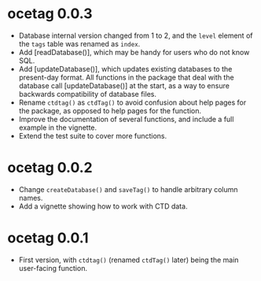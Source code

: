 # ocetag 0.0.3

* Database internal version changed from 1 to 2, and the `level`
  element of the `tags` table was renamed as `index`.
* Add [readDatabase()], which may be handy for users who do not know
  SQL.
* Add [updateDatabase()], which updates existing databases to the
  present-day format.  All functions in the package that deal with the
  database call [updateDatabase()] at the start, as a way to ensure
  backwards compatibility of database files.
* Rename `ctdtag()` as `ctdTag()` to avoid confusion about help pages
  for the package, as opposed to help pages for the function.
* Improve the documentation of several functions, and include a full
  example in the vignette.
* Extend the test suite to cover more functions.

# ocetag 0.0.2

* Change `createDatabase()` and `saveTag()` to handle arbitrary column
  names.
* Add a vignette showing how to work with CTD data.

# ocetag 0.0.1

* First version, with `ctdtag()` (renamed `ctdTag()` later) being the
  main user-facing function.

